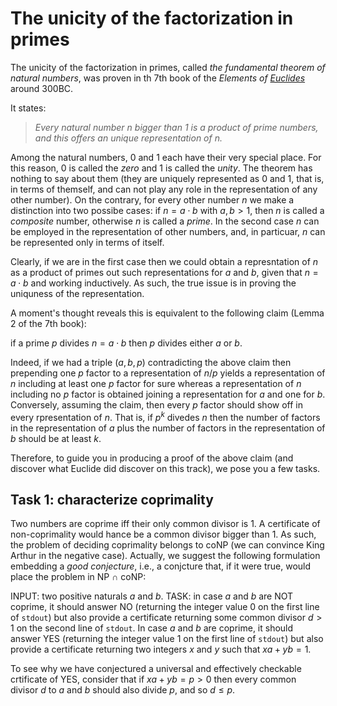 # The unicity of the factorization in primes

The unicity of the factorization in primes, called _the fundamental theorem of natural numbers_, was proven in th 7th book of the _Elements of [Euclides](https://en.wikipedia.org/wiki/Euclid)_ around 300BC.

It states:
> _Every natural number $n$ bigger than $1$ is a product of prime numbers, and this offers an unique representation of $n$._

Among the natural numbers, $0$ and $1$ each have their very special place.
For this reason, $0$ is called the _zero_ and $1$ is called the _unity_. The theorem has nothing to say about them (they are uniquely represented as $0$ and $1$, that is, in terms of themself, and can not play any role in the representation of any other number).
On the contrary, for every other number $n$ we make a distinction into two possibe cases:
  if $n=a\cdot b$ with $a,b>1$, then $n$ is called a _composite_ number,
  otherwise $n$ is called a _prime_. In the second case $n$ can be employed in the representation of other numbers, and, in particuar, $n$ can be represented only in terms of itself.

Clearly, if we are in the first case then we could obtain a represntation of $n$ as a product of primes out such representations for $a$ and $b$, given that $n=a\cdot b$ and working inductively.
As such, the true issue is in proving the uniquness of the representation.

A moment's thought reveals this is equivalent to the following claim (Lemma 2 of the 7th book):

   if a prime $p$ divides $n=a\cdot b$ then $p$ divides either $a$ or $b$.

Indeed, if we had a triple $(a,b,p)$ contradicting the above claim then prepending one $p$ factor to a representation of $n/p$ yields a representation of $n$ including at least one $p$ factor for sure whereas a representation of $n$ including no $p$ factor is obtained joining a representation for $a$ and one for $b$.
Conversely, assuming the claim, then every $p$ factor should show off in every rpresentation of $n$. That is, if $p^k$ divedes $n$ then the number of factors in the representation of $a$ plus the number of factors in the representation of $b$ should be at least $k$.

Therefore, to guide you in producing a proof of the above claim (and discover what Euclide did discover on this track), we pose you a few tasks.

## Task 1: characterize coprimality

Two numbers are coprime iff their only common divisor is $1$.
A certificate of non-coprimality would hance be a common divisor bigger than $1$.
As such, the problem of deciding coprimality belongs to coNP (we can convince King Arthur in the negative case). Actually, we suggest the following formulation embedding a _good conjecture_, i.e., a conjcture that, if it were true, would place the problem in NP $\cap$ coNP:

INPUT: two positive naturals $a$ and $b$.
TASK: in case $a$ and $b$ are NOT coprime, it should answer NO (returning the integer value 0 on the first line of `stdout`) but also provide a certificate returning some common divisor $d > 1$ on the second line of `stdout`.
In case $a$ and $b$ are coprime, it should answer YES (returning the integer value 1 on the first line of `stdout`) but also provide a certificate returning two integers $x$ and $y$ such that $xa+yb = 1$.

To see why we have conjectured a universal and effectively checkable crtificate of YES, consider that if $xa+yb = p > 0$ then every common divisor $d$ to $a$ and $b$ should also divide $p$, and so $d\leq p$.

